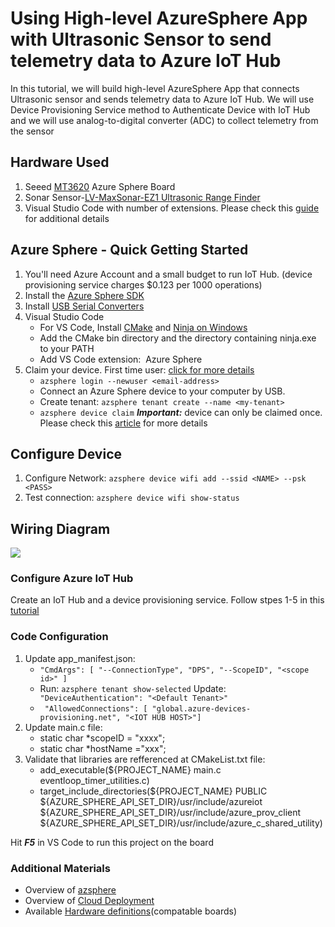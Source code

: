 # Using High-level AzureSphere App with Ultrasonic Sensor to send telemetry data to Azure IoT Hub

In this tutorial, we will build high-level AzureSphere App that connects Ultrasonic sensor and sends telemetry data to Azure IoT Hub. We will use Device Provisioning Service method to Authenticate Device with IoT Hub and we will use analog-to-digital converter
(ADC) to collect telemetry from the sensor

## Hardware Used
1. Seeed [MT3620](https://www.seeedstudio.com/Azure-Sphere-MT3620-Development-Kit-US-Version-p-3052.html) Azure Sphere Board
2. Sonar Sensor-[LV-MaxSonar-EZ1 Ultrasonic Range Finder](https://www.amazon.com/Maxbotix-MB1010-LV-MaxSonar-EZ1-Ultrasonic-Finder/dp/B00A7YGVJI)
3. Visual Studio Code with number of extensions. Please check this [guide](https://docs.microsoft.com/en-us/azure/iot-hub/iot-hub-arduino-iot-devkit-az3166-get-started) for additional details

##  Azure Sphere - Quick Getting Started
1. You'll need Azure Account and a small budget to run IoT Hub. (device provisioning service charges $0.123 per 1000 operations)
2. Install the [Azure Sphere SDK](https://aka.ms/AzureSphereSDKDownload/Windows)
3. Install [USB Serial Converters](https://docs.microsoft.com/en-us/azure-sphere/install/install-sdk?pivots=visual-studio)
4. Visual Studio Code 
   - For VS Code, Install [CMake](https://cmake.org/download/) and [Ninja on Windows](https://github.com/ninja-build/ninja/releases)
   - Add the CMake bin directory and the directory containing ninja.exe to your PATH
   - Add VS Code extension:  Azure Sphere
5. Claim your device. First time user: [click for more details](https://docs.microsoft.com/en-us/azure-sphere/install/claim-device)
   - ```azsphere login --newuser <email-address>```
   - Connect an Azure Sphere device to your computer by USB.
   - Create tenant:  ```azsphere tenant create --name <my-tenant>```
   - ```azsphere device claim```    ***Important:*** device can only be claimed once. Please check this [article](https://docs.microsoft.com/en-us/azure-sphere/install/claim-device) for more details

## Configure Device
1. Configure Network: ```azsphere device wifi add --ssid <NAME> --psk <PASS>```
2. Test connection: ```azsphere device wifi show-status```


##  Wiring Diagram
![](http://borisbrodsky.com/wp-content/uploads/2020/11/mt3620_sonar-e1606270041641.png)

### Configure Azure IoT Hub
Create an IoT Hub and a device provisioning service. Follow stpes 1-5 in this [tutorial](https://docs.microsoft.com/en-us/learn/modules/develop-secure-iot-solutions-azure-sphere-iot-hub/8-exercise-connect-room-environment-monitor) 

###  Code Configuration
1. Update app_manifest.json: 
    - ```"CmdArgs": [ "--ConnectionType", "DPS", "--ScopeID", "<scope id>" ]```
    - Run: ```azsphere tenant show-selected``` Update:  ``` "DeviceAuthentication": "<Default Tenant>"```
    - ``` "AllowedConnections": [ "global.azure-devices-provisioning.net", "<IOT HUB HOST>"]```
2. Update main.c file:
   - static char *scopeID = "xxxx";
   - static char *hostName ="xxx";
3. Validate that libraries are refferenced at CMakeList.txt file:
   - add_executable(${PROJECT_NAME} main.c eventloop_timer_utilities.c)
   - target_include_directories(${PROJECT_NAME} PUBLIC ${AZURE_SPHERE_API_SET_DIR}/usr/include/azureiot 
                           ${AZURE_SPHERE_API_SET_DIR}/usr/include/azure_prov_client 
                           ${AZURE_SPHERE_API_SET_DIR}/usr/include/azure_c_shared_utility)
                           
                          
 Hit ***F5*** in VS Code to run this project on the board
 
 
 ### Additional Materials
 * Overview of [azsphere](https://docs.microsoft.com/en-us/azure-sphere/reference/overview)
 * Overview of [Cloud Deployment](https://docs.microsoft.com/en-us/azure-sphere/install/qs-first-deployment)
 * Available [Hardware definitions](https://github.com/Azure/azure-sphere-samples/tree/master/HardwareDefinitions)(compatable boards)

